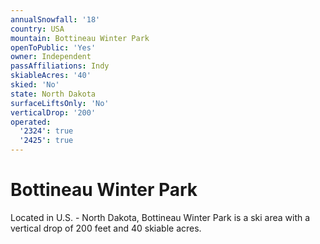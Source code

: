 ```yaml
---
annualSnowfall: '18'
country: USA
mountain: Bottineau Winter Park
openToPublic: 'Yes'
owner: Independent
passAffiliations: Indy
skiableAcres: '40'
skied: 'No'
state: North Dakota
surfaceLiftsOnly: 'No'
verticalDrop: '200'
operated:
  '2324': true
  '2425': true
---
```



# Bottineau Winter Park

Located in U.S. - North Dakota, Bottineau Winter Park is a ski area with a vertical drop of 200 feet and 40 skiable acres.
